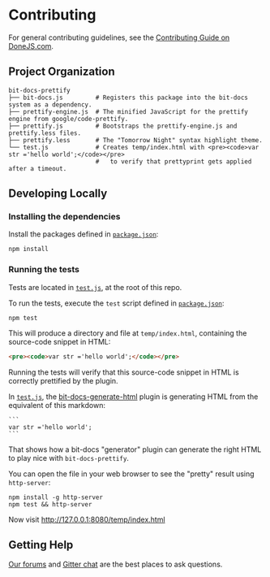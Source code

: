 # Contributing

For general contributing guidelines, see the [Contributing Guide on DoneJS.com](https://donejs.com/contributing.html).

## Project Organization

    bit-docs-prettify
    ├── bit-docs.js         # Registers this package into the bit-docs system as a dependency.
    ├── prettify-engine.js  # The minified JavaScript for the prettify engine from google/code-prettify.
    ├── prettify.js         # Bootstraps the prettify-engine.js and prettify.less files.
    ├── prettify.less       # The "Tomorrow Night" syntax highlight theme.
    └── test.js             # Creates temp/index.html with <pre><code>var str ='hello world';</code></pre>
                            #   to verify that prettyprint gets applied after a timeout.

## Developing Locally

### Installing the dependencies

Install the packages defined in [`package.json`](package.json):

```shell
npm install
```

### Running the tests

Tests are located in [`test.js`](test.js), at the root of this repo.

To run the tests, execute the `test` script defined in [`package.json`](package.json):

```shell
npm test
```

This will produce a directory and file at `temp/index.html`, containing the source-code snippet in HTML:

```html
<pre><code>var str ='hello world';</code></pre>
```

Running the tests will verify that this source-code snippet in HTML is correctly prettified by the plugin.

In [`test.js`](test.js), the [bit-docs-generate-html](https://github.com/bit-docs/bit-docs-generate-html) plugin is generating HTML from the equivalent of this markdown:

    ```
    var str ='hello world';
    ```

That shows how a bit-docs "generator" plugin can generate the right HTML to play nice with `bit-docs-prettify`.

You can open the file in your web browser to see the "pretty" result using `http-server`:

```shell
npm install -g http-server
npm test && http-server
```

Now visit <http://127.0.0.1:8080/temp/index.html>

## Getting Help

[Our forums](http://forums.donejs.com) and [Gitter chat](https://gitter.im/donejs/donejs) are the best places to ask questions.
